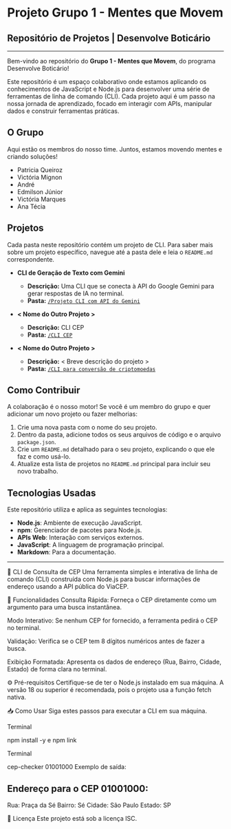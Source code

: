 # Projeto Grupo 1 - Mentes que Movem

## Repositório de Projetos | Desenvolve Boticário

-----

Bem-vindo ao repositório do **Grupo 1 - Mentes que Movem**, do programa Desenvolve Boticário\!

Este repositório é um espaço colaborativo onde estamos aplicando os conhecimentos de JavaScript e Node.js para desenvolver uma série de ferramentas de linha de comando (CLI). Cada projeto aqui é um passo na nossa jornada de aprendizado, focado em interagir com APIs, manipular dados e construir ferramentas práticas.

## O Grupo

Aqui estão os membros do nosso time. Juntos, estamos movendo mentes e criando soluções\!

  *  Patricia Queiroz 
  *  Victória Mignon
  *  André
  *  Edmilson Júnior
  *  Victória Marques 
  *  Ana Técia 

## Projetos

Cada pasta neste repositório contém um projeto de CLI. Para saber mais sobre um projeto específico, navegue até a pasta dele e leia o `README.md` correspondente.

  * **CLI de Geração de Texto com Gemini**

      * **Descrição:** Uma CLI que se conecta à API do Google Gemini para gerar respostas de IA no terminal.
      * **Pasta:** [`/Projeto CLI com API do Gemini`](https://github.com/PatQuei/mentesquemovem-projeto1/tree/main/Projeto%20CLI%20com%20API%20do%20Gemini)

  * **\< Nome do Outro Projeto \>**

      * **Descrição:** CLI CEP
      * **Pasta:** [`/CLI CEP`](https://github.com/PatQuei/mentesquemovem-projeto1/tree/main/CLI%20CEP)

  * **\< Nome do Outro Projeto \>**

      * **Descrição:** \< Breve descrição do projeto \>
      * **Pasta:** [`/CLI para conversão de criptomoedas`](https://github.com/PatQuei/mentesquemovem-projeto1/tree/main/CLI%20para%20convers%C3%A3o%20de%20criptomoedas)

## Como Contribuir

A colaboração é o nosso motor\! Se você é um membro do grupo e quer adicionar um novo projeto ou fazer melhorias:

1.  Crie uma nova pasta com o nome do seu projeto.
2.  Dentro da pasta, adicione todos os seus arquivos de código e o arquivo `package.json`.
3.  Crie um `README.md` detalhado para o seu projeto, explicando o que ele faz e como usá-lo.
4.  Atualize esta lista de projetos no `README.md` principal para incluir seu novo trabalho.

## Tecnologias Usadas

Este repositório utiliza e aplica as seguintes tecnologias:

  * **Node.js**: Ambiente de execução JavaScript.
  * **npm**: Gerenciador de pacotes para Node.js.
  * **APIs Web**: Interação com serviços externos.
  * **JavaScript**: A linguagem de programação principal.
  * **Markdown**: Para a documentação.
    
-----

🔎 CLI de Consulta de CEP
Uma ferramenta simples e interativa de linha de comando (CLI) construída com Node.js para buscar informações de endereço usando a API pública do ViaCEP.

🚀 Funcionalidades
Consulta Rápida: Forneça o CEP diretamente como um argumento para uma busca instantânea.

Modo Interativo: Se nenhum CEP for fornecido, a ferramenta pedirá o CEP no terminal.

Validação: Verifica se o CEP tem 8 dígitos numéricos antes de fazer a busca.

Exibição Formatada: Apresenta os dados de endereço (Rua, Bairro, Cidade, Estado) de forma clara no terminal.

⚙️ Pré-requisitos
Certifique-se de ter o Node.js instalado em sua máquina. A versão 18 ou superior é recomendada, pois o projeto usa a função fetch nativa.

📥 Como Usar
Siga estes passos para executar a CLI em sua máquina.

Terminal

npm install -y e 
npm link

Terminal

cep-checker 01001000
Exemplo de saída:

Endereço para o CEP 01001000:
--------------------------
Rua:      Praça da Sé
Bairro:   Sé
Cidade:   São Paulo
Estado:   SP

📄 Licença
Este projeto está sob a licença ISC.
